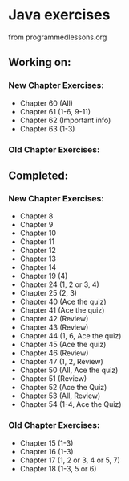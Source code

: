 # Java exercises

from programmedlessons.org

## Working on:

### New Chapter Exercises:

* Chapter 60 (All)
* Chapter 61 (1-6, 9-11)
* Chapter 62 (Important info)
* Chapter 63 (1-3)

### Old Chapter Exercises:

## Completed:

### New Chapter Exercises:

* Chapter 8
* Chapter 9
* Chapter 10
* Chapter 11
* Chapter 12
* Chapter 13
* Chapter 14
* Chapter 19 (4)
* Chapter 24 (1, 2 or 3, 4)
* Chapter 25 (2, 3)
* Chapter 40 (Ace the quiz)
* Chapter 41 (Ace the quiz)
* Chapter 42 (Review)
* Chapter 43 (Review)
* Chapter 44 (1, 6, Ace the quiz)
* Chapter 45 (Ace the quiz)
* Chapter 46 (Review)
* Chapter 47 (1, 2, Review)
* Chapter 50 (All, Ace the quiz)
* Chapter 51 (Review)
* Chapter 52 (Ace the Quiz)
* Chapter 53 (All, Review)
* Chapter 54 (1-4, Ace the Quiz)

### Old Chapter Exercises:

* Chapter 15 (1-3)
* Chapter 16 (1-3)
* Chapter 17 (1, 2 or 3, 4 or 5, 7)
* Chapter 18 (1-3, 5 or 6)